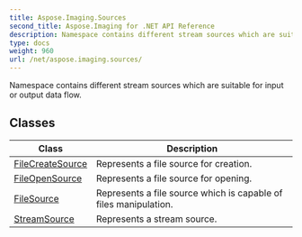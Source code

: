 ```yaml
---
title: Aspose.Imaging.Sources
second_title: Aspose.Imaging for .NET API Reference
description: Namespace contains different stream sources which are suitable for input or output data flow
type: docs
weight: 960
url: /net/aspose.imaging.sources/
---
```

Namespace contains different stream sources which are suitable for input or output data flow.

## Classes

| Class | Description |
| --- | --- |
| [FileCreateSource](./filecreatesource/) | Represents a file source for creation. |
| [FileOpenSource](./fileopensource/) | Represents a file source for opening. |
| [FileSource](./filesource/) | Represents a file source which is capable of files manipulation. |
| [StreamSource](./streamsource/) | Represents a stream source. |


